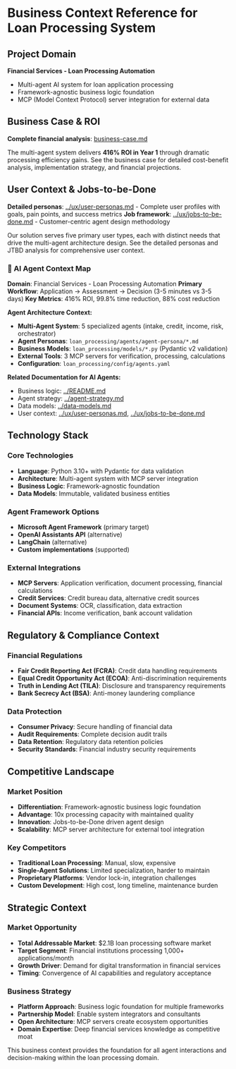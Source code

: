 # Business Context Reference for Loan Processing System

## Project Domain
**Financial Services - Loan Processing Automation**
- Multi-agent AI system for loan application processing
- Framework-agnostic business logic foundation
- MCP (Model Context Protocol) server integration for external data

## Business Case & ROI
**Complete financial analysis**: [business-case.md](business-case.md)

The multi-agent system delivers **416% ROI in Year 1** through dramatic processing efficiency gains. See the business case for detailed cost-benefit analysis, implementation strategy, and financial projections.

## User Context & Jobs-to-be-Done
**Detailed personas**: [../ux/user-personas.md](../ux/user-personas.md) - Complete user profiles with goals, pain points, and success metrics
**Job framework**: [../ux/jobs-to-be-done.md](../ux/jobs-to-be-done.md) - Customer-centric agent design methodology

Our solution serves five primary user types, each with distinct needs that drive the multi-agent architecture design. See the detailed personas and JTBD analysis for comprehensive user context.

### 🤖 AI Agent Context Map

**Domain**: Financial Services - Loan Processing Automation
**Primary Workflow**: Application → Assessment → Decision (3-5 minutes vs 3-5 days)
**Key Metrics**: 416% ROI, 99.8% time reduction, 88% cost reduction

**Agent Architecture Context:**
- **Multi-Agent System**: 5 specialized agents (intake, credit, income, risk, orchestrator)
- **Agent Personas**: `loan_processing/agents/agent-persona/*.md`
- **Business Models**: `loan_processing/models/*.py` (Pydantic v2 validation)
- **External Tools**: 3 MCP servers for verification, processing, calculations
- **Configuration**: `loan_processing/config/agents.yaml`

**Related Documentation for AI Agents:**
- Business logic: [../README.md](../README.md#🤖-ai-agent-quick-reference)
- Agent strategy: [../agent-strategy.md](../agent-strategy.md#🤖-ai-agent-integration-map)
- Data models: [../data-models.md](../data-models.md#🤖-ai-agent-model-reference)
- User context: [../ux/user-personas.md](../ux/user-personas.md), [../ux/jobs-to-be-done.md](../ux/jobs-to-be-done.md)

## Technology Stack

### Core Technologies
- **Language**: Python 3.10+ with Pydantic for data validation
- **Architecture**: Multi-agent system with MCP server integration
- **Business Logic**: Framework-agnostic foundation
- **Data Models**: Immutable, validated business entities

### Agent Framework Options
- **Microsoft Agent Framework** (primary target)
- **OpenAI Assistants API** (alternative)
- **LangChain** (alternative)
- **Custom implementations** (supported)

### External Integrations
- **MCP Servers**: Application verification, document processing, financial calculations
- **Credit Services**: Credit bureau data, alternative credit sources
- **Document Systems**: OCR, classification, data extraction
- **Financial APIs**: Income verification, bank account validation

## Regulatory & Compliance Context

### Financial Regulations
- **Fair Credit Reporting Act (FCRA)**: Credit data handling requirements
- **Equal Credit Opportunity Act (ECOA)**: Anti-discrimination requirements  
- **Truth in Lending Act (TILA)**: Disclosure and transparency requirements
- **Bank Secrecy Act (BSA)**: Anti-money laundering compliance

### Data Protection
- **Consumer Privacy**: Secure handling of financial data
- **Audit Requirements**: Complete decision audit trails
- **Data Retention**: Regulatory data retention policies
- **Security Standards**: Financial industry security requirements

## Competitive Landscape

### Market Position
- **Differentiation**: Framework-agnostic business logic foundation
- **Advantage**: 10x processing capacity with maintained quality
- **Innovation**: Jobs-to-be-Done driven agent design
- **Scalability**: MCP server architecture for external tool integration

### Key Competitors
- **Traditional Loan Processing**: Manual, slow, expensive
- **Single-Agent Solutions**: Limited specialization, harder to maintain
- **Proprietary Platforms**: Vendor lock-in, integration challenges
- **Custom Development**: High cost, long timeline, maintenance burden

## Strategic Context

### Market Opportunity
- **Total Addressable Market**: $2.1B loan processing software market
- **Target Segment**: Financial institutions processing 1,000+ applications/month
- **Growth Driver**: Demand for digital transformation in financial services
- **Timing**: Convergence of AI capabilities and regulatory acceptance

### Business Strategy
- **Platform Approach**: Business logic foundation for multiple frameworks
- **Partnership Model**: Enable system integrators and consultants
- **Open Architecture**: MCP servers create ecosystem opportunities
- **Domain Expertise**: Deep financial services knowledge as competitive moat

This business context provides the foundation for all agent interactions and decision-making within the loan processing domain.